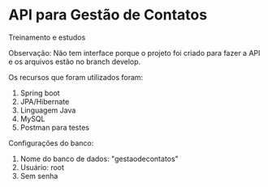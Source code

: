 # API para Gestão de Contatos
Treinamento e estudos

Observação: Não tem interface porque o projeto foi criado para fazer a API e os arquivos estão no branch develop.

Os recursos que foram utilizados foram: 
1. Spring boot
2. JPA/Hibernate
3. Linguagem Java
4. MySQL
5. Postman para testes

Configurações do banco:
1. Nome do banco de dados: "gestaodecontatos"
2. Usuário: root
3. Sem senha

